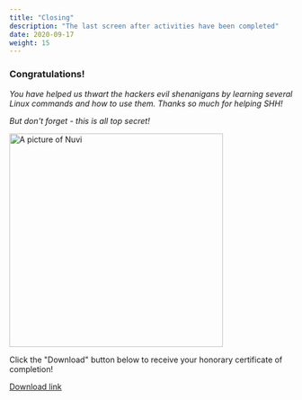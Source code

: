 ```yaml
---
title: "Closing"
description: "The last screen after activities have been completed"
date: 2020-09-17
weight: 15
---
```


### Congratulations!

*You have helped us thwart the hackers evil shenanigans by learning several Linux commands and how to use them. Thanks so much for helping SHH!* 

*But don't forget - this is all top secret!*

<!--![nuvi picture](../images/nuvi.PNG?classes=border,shadow) -->
<img src="../images/nuvi.PNG?classes=border,shadow" alt="A picture of Nuvi" width="380" height="380" />

Click the "Download" button below to receive your honorary certificate of completion!

<a class="my-2 mx-4 btn btn-info" href="../images/Certificate.pdf">
Download link</a>

